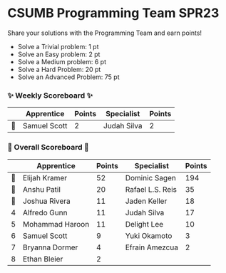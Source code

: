 # CSUMB Programming Team SPR23

Share your solutions with the Programming Team and earn points!

- Solve a Trivial problem: 1 pt
- Solve an Easy problem: 2 pt
- Solve a Medium problem: 6 pt
- Solve a Hard Problem: 20 pt
- Solve an Advanced Problem: 75 pt

### ✨ Weekly Scoreboard ✨
| |Apprentice|Points|Specialist|Points|
|-------|-------|-------|-------|-------|
|🥇|Samuel Scott|2|Judah Silva|2|

### 🏁 Overall Scoreboard 🏁
| |Apprentice|Points|Specialist|Points|
|-------|-------|-------|-------|-------|
|🥇|Elijah Kramer|52|Dominic Sagen|194|
|🥈|Anshu Patil|20|Rafael L.S. Reis|35|
|🥉|Joshua Rivera|11|Jaden Keller|18|
|4|Alfredo Gunn|11|Judah Silva|17|
|5|Mohammad Haroon|11|Delight Lee|10|
|6|Samuel Scott|9|Yuki Okamoto|3|
|7|Bryanna Dormer|4|Efrain Amezcua|2|
|8|Ethan Bleier|2| | |
